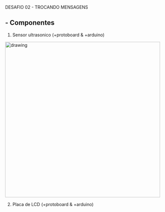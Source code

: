  DESAFIO 02 - TROCANDO MENSAGENS

## - **Componentes**

1. Sensor ultrasonico (+protoboard & +arduino)

  <img src="![image](https://user-images.githubusercontent.com/99812296/165870611-ef182c59-08e7-4349-9a30-1d3bc741ba86.png)" alt="drawing" width="500"/>
 
2. Placa de LCD (+protoboard & +arduino)
